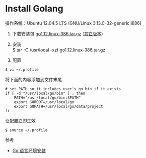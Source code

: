 <h1>Install Golang</h1>
操作系统：Ubuntu 12.04.5 LTS (GNU/Linux 3.13.0-32-generic i686)

1. 下载安装包
[go1.12.linux-386.tar.gz](https://dl.google.com/go/go1.12.linux-386.tar.gz) ([其它版本](https://golang.google.cn/dl/))

2. 安装  
$ tar -C /usr/local -xzf go1.12.linux-386.tar.gz

3. 配置
```
$ vi ~/.profile
```
将下面的内容添加到文件末尾
```
# set PATH so it includes user's go bin if it exists
if [ -d "/usr/local/go/bin" ] ; then
    PATH="/usr/local/go/bin:$PATH"
    export GOROOT=/usr/local/go
    export GOPATH=/usr/local/go/data/project
fi
```
让配置立即生效
```
$ source ~/.profile
```

参考  
* [Go 语言环境安装](https://www.runoob.com/go/go-environment.html)